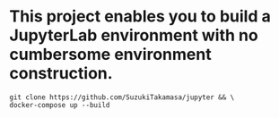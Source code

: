 # This project enables you to build a JupyterLab environment with no cumbersome environment construction.

```
git clone https://github.com/SuzukiTakamasa/jupyter && \
docker-compose up --build
```